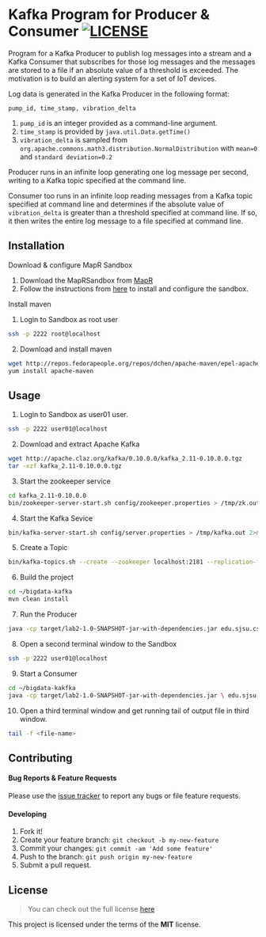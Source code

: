 # Kafka Program for Producer & Consumer [![LICENSE](https://img.shields.io/github/license/mashape/apistatus.svg)](https://github.com/anish-shekhawat/bigdata-kafka#license)

Program for a Kafka Producer to publish log messages into a stream and a Kafka Consumer that subscribes for those log messages and the messages are stored to a file if an absolute value of a threshold is exceeded. The motivation is to build an alerting system for a set of IoT devices.

Log data is generated in the Kafka Producer in the following format:

`pump_id, time_stamp, vibration_delta`

1. `pump_id` is an integer provided as a command-line argument.
2. `time_stamp` is provided by `java.util.Data.getTime()`
3. `vibration_delta` is sampled from `org.apache.commons.math3.distribution.NormalDistribution` with `mean=0` and `standard deviation=0.2`

Producer runs in an infinite loop generating one log message per second, writing to a Kafka topic specified at the command line.

Consumer too runs in an infinite loop reading messages from a Kafka topic specified at command line and determines if the absolute value of `vibration_delta` is greater than a threshold specified at command line. If so, it then writes the entire log message to a file specified at command line.


## Installation

Download & configure MapR Sandbox

1. Download the MapRSandbox from [MapR](https://www.mapr.com/products/mapr-sandbox-hadoop/download)
2. Follow the instructions from [here](http://maprdocs.mapr.com/home/SandboxHadoop/c_sandbox_overview.html) to install and configure the sandbox.

Install maven

1. Login to Sandbox as root user
```bash
ssh -p 2222 root@localhost
``` 

2. Download and install maven
```bash
wget http://repos.fedorapeople.org/repos/dchen/apache-maven/epel-apache-maven.repo -O /etc/yum.repos.d/epel-apache-maven.repo
yum install apache-maven
```

## Usage

1. Login to Sandbox as user01 user.
```bash
ssh -p 2222 user01@localhost
```
2. Download and extract Apache Kafka
```bash
wget http://apache.claz.org/kafka/0.10.0.0/kafka_2.11-0.10.0.0.tgz
tar -xzf kafka_2.11-0.10.0.0.tgz
```
3. Start the zookeeper service
```bash
cd kafka_2.11-0.10.0.0
bin/zookeeper-server-start.sh config/zookeeper.properties > /tmp/zk.out 2>&1 &
```
4. Start the Kafka Sevice
```bash
bin/kafka-server-start.sh config/server.properties > /tmp/kafka.out 2>&1 &
```
5. Create a Topic
```bash
bin/kafka-topics.sh --create --zookeeper localhost:2181 --replication-factor 1 --partitions 1 --topic <topic-name>
```
6. Build the project
```bash
cd ~/bigdata-kafka
mvn clean install
```
7. Run the Producer
```bash
java -cp target/lab2-1.0-SNAPSHOT-jar-with-dependencies.jar edu.sjsu.cs185.Producer <topic-name> <pump-id>
```
8. Open a second terminal window to the Sandbox
```bash
ssh -p 2222 user01@localhost
```
9. Start a Consumer
```bash
cd ~/bigdata-kakfka
java -cp target/lab2-1.0-SNAPSHOT-jar-with-dependencies.jar \ edu.sjsu.cs185.Consumer <topic-name> <threshold-value> <file-name>
```
10. Open a third terminal window and get running tail of output file in third window.
```bash
tail -f <file-name>
```
    
## Contributing

#### Bug Reports & Feature Requests

Please use the [issue tracker](https://github.com/anish-shekhawat/bigdata-kafka/issues) to report any bugs or file feature requests.

#### Developing

1. Fork it!
2. Create your feature branch: `git checkout -b my-new-feature`
3. Commit your changes: `git commit -am 'Add some feature'`
4. Push to the branch: `git push origin my-new-feature`
5. Submit a pull request.

## License

>You can check out the full license [here](https://github.com/anish-shekhawat/bigdata-kafka/blob/master/LICENSE)

This project is licensed under the terms of the **MIT** license.
